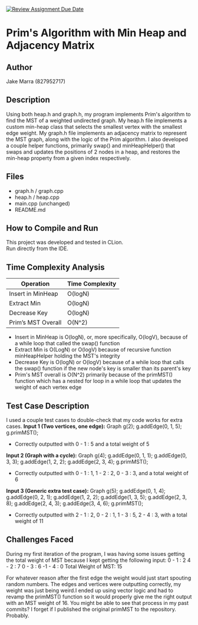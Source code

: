 [![Review Assignment Due Date](https://classroom.github.com/assets/deadline-readme-button-22041afd0340ce965d47ae6ef1cefeee28c7c493a6346c4f15d667ab976d596c.svg)](https://classroom.github.com/a/K_t6ffJX)
# Prim's Algorithm with Min Heap and Adjacency Matrix

## Author
Jake Marra (827952717)

## Description
Using both heap.h and graph.h, my program implements Prim's algorithm to find the MST of a weighted undirected graph.
My heap.h file implements a custom min-heap class that selects the smallest vertex with the smallest edge weight.
My graph.h file implements an adjacency matrix to represent the MST graph, along with the logic of the Prim algorithm.
I also developed a couple helper functions, primarily swap() and minHeapHelper() that swaps and updates the positions of
2 nodes in a heap, and restores the min-heap property from a given index respectively.


## Files
- graph.h / graph.cpp
- heap.h / heap.cpp
- main.cpp (unchanged)
- README.md

## How to Compile and Run
This project was developed and tested in CLion.  
Run directly from the IDE.

## Time Complexity Analysis
| Operation            | Time Complexity |
|----------------------|-----------------|
| Insert in MinHeap    | O(logN)         |
| Extract Min          | O(logN)         |
| Decrease Key         | O(logN)         |
| Prim’s MST Overall   | O(N^2)          |

* Insert in MinHeap is O(logN), or, more specifically, O(logV), because of a while loop that called the swap() function
* Extract Min is O(LogN) or O(logV) because of recursive function minHeapHelper holding the MST's integrity
* Decrease Key is O(logN) or O(logV) because of a while loop that calls the swap() function if the new node's key is smaller than its parent's key
* Prim's MST overall is O(N^2) primarily because of the primMST() function which has a nested for loop in a while loop that updates the weight of each vertex edge


## Test Case Description
I used a couple test cases to double-check that my code works for extra cases.
**Input 1 (Two vertices, one edge):**
Graph g(2);
g.addEdge(0, 1, 5);
g.primMST();
- Correctly outputted with 0 - 1 : 5 and a total weight of 5

**Input 2 (Graph with a cycle):**
Graph g(4);
g.addEdge(0, 1, 1);
g.addEdge(0, 3, 3);
g.addEdge(1, 2, 2);
g.addEdge(2, 3, 4);
g.primMST();
- Correctly outputted with 0 - 1 : 1, 1 - 2 : 2, 0 - 3 : 3, and a total weight of 6

**Input 3 (Generic extra test case):**
Graph g(5);
g.addEdge(0, 1, 4);
g.addEdge(0, 2, 1);
g.addEdge(1, 2, 2);
g.addEdge(1, 3, 5);
g.addEdge(2, 3, 8);
g.addEdge(2, 4, 3);
g.addEdge(3, 4, 6);
g.primMST();
- Correctly outputted with 2 - 1 : 2, 0 - 2 : 1, 1 - 3 : 5, 2 - 4 : 3, with a total weight of 11

## Challenges Faced
During my first iteration of the program, I was having some issues getting the total weight of MST because I kept getting the following input:
0 - 1 : 2
4 - 2 : 7
0 - 3 : 6
-1 - 4 : 0
Total Weight of MST: 15

For whatever reason after the first edge the weight would just start spouting random numbers. The edges and vertices were outputting correctly, my weight was just being weird.I ended up using vector logic 
and had to revamp the primMST() function so it would properly give me the right output with an MST weight of 16. You might be able to see that process in my past commits? I forget if I published the original 
primMST to the repository. Probably.